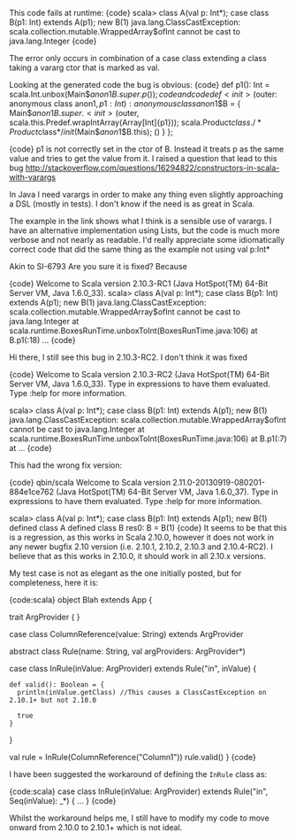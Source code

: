 This code fails at runtime:
{code}
scala> class A(val p: Int*); case class B(p1: Int) extends A(p1); new B(1)
java.lang.ClassCastException: scala.collection.mutable.WrappedArray$ofInt cannot be cast to java.lang.Integer
{code}

The error only occurs in combination of a case class extending a class taking a vararg ctor that is marked as val.

Looking at the generated code the bug is obvious:
{code}
def p1(): Int = scala.Int.unbox(Main$$anon$1$B.super.p());
{code}
and
{code}
def <init>($outer: anonymous class anon$1, p1: Int): anonymous class anon$1$B = {
      Main$$anon$1$B.super.<init>($outer, scala.this.Predef.wrapIntArray(Array[Int]{p1}));
      scala.Product$class./*Product$class*/$init$(Main$$anon$1$B.this);
      ()
    }
  };

{code}
p1 is not correctly set in the ctor of B. Instead it treats p as the same value and tries to get the value from it. 
I raised a question that lead to this bug http://stackoverflow.com/questions/16294822/constructors-in-scala-with-varargs

In Java I need varargs in order to make any thing even slightly approaching a DSL (mostly in tests). I don't know if the need is as great in Scala. 

The example in the link shows what I think is a sensible use of varargs. I have an alternative implementation using Lists, but the code is much more verbose and not nearly as readable. I'd really appreciate some idiomatically correct code that did the same thing as the example not using val p:Int*

Akin to SI-6793
Are you sure it is fixed? Because

{code}
Welcome to Scala version 2.10.3-RC1 (Java HotSpot(TM) 64-Bit Server VM, Java 1.6.0_33).
scala> class A(val p: Int*); case class B(p1: Int) extends A(p1); new B(1)
java.lang.ClassCastException: scala.collection.mutable.WrappedArray$ofInt cannot be cast to java.lang.Integer
at scala.runtime.BoxesRunTime.unboxToInt(BoxesRunTime.java:106)
at B.p1(<console>:18)
...
{code}

Hi there, I still see this bug in 2.10.3-RC2. I don't think it was fixed

{code}
Welcome to Scala version 2.10.3-RC2 (Java HotSpot(TM) 64-Bit Server VM, Java 1.6.0_33).
Type in expressions to have them evaluated.
Type :help for more information.

scala> class A(val p: Int*); case class B(p1: Int) extends A(p1); new B(1)
java.lang.ClassCastException: scala.collection.mutable.WrappedArray$ofInt cannot be cast to java.lang.Integer
	at scala.runtime.BoxesRunTime.unboxToInt(BoxesRunTime.java:106)
	at B.p1(<console>:7)
	at ...
{code}

This had the wrong fix version:

{code}
 qbin/scala
Welcome to Scala version 2.11.0-20130919-080201-884e1ce762 (Java HotSpot(TM) 64-Bit Server VM, Java 1.6.0_37).
Type in expressions to have them evaluated.
Type :help for more information.

scala> class A(val p: Int*); case class B(p1: Int) extends A(p1); new B(1)
defined class A
defined class B
res0: B = B(1)
{code}
It seems to be that this is a regression, as this works in Scala 2.10.0, however it does not work in any newer bugfix 2.10 version (i.e. 2.10.1, 2.10.2, 2.10.3 and 2.10.4-RC2). I believe that as this works in 2.10.0, it should work in all 2.10.x versions.

My test case is not as elegant as the one initially posted, but for completeness, here it is:

{code:scala}
object Blah extends App {

  trait ArgProvider {
  }

  case class ColumnReference(value: String) extends ArgProvider


  abstract class Rule(name: String, val argProviders: ArgProvider*)

  case class InRule(inValue: ArgProvider) extends Rule("in", inValue) {

    def valid(): Boolean = {
      println(inValue.getClass) //This causes a ClassCastException on 2.10.1+ but not 2.10.0

      true
    }
  }

  val rule = InRule(ColumnReference("Column1"))
  rule.valid()
}
{code}

I have been suggested the workaround of defining the `InRule` class as:

{code:scala}
case class InRule(inValue: ArgProvider) extends Rule("in", Seq(inValue): _*) {
  ...
}
{code}

Whilst the workaround helps me, I still have to modify my code to move onward from 2.10.0 to 2.10.1+ which is not ideal.
